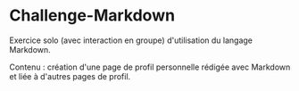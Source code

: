 # Challenge-Markdown

Exercice solo (avec interaction en groupe) d'utilisation du langage Markdown.

Contenu : création d'une page de profil personnelle rédigée avec Markdown et liée à d'autres pages de profil.
